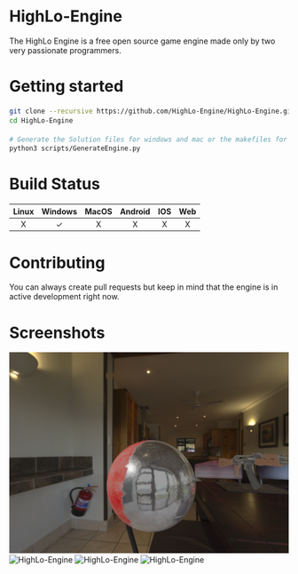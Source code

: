 # HighLo-Engine

The HighLo Engine is a free open source game engine made only by two very passionate programmers.

# Getting started

```sh
git clone --recursive https://github.com/HighLo-Engine/HighLo-Engine.git
cd HighLo-Engine

# Generate the Solution files for windows and mac or the makefiles for linux
python3 scripts/GenerateEngine.py
```

# Build Status

| Linux | Windows | MacOS | Android | IOS | Web |
|:--------:| :-: | :-: | :-: | :-: | :-: |
| X    | ✓ | X | X | X | X |

# Contributing

You can always create pull requests but keep in mind that the engine is in active development right now.

# Screenshots

![HighLo-Engine](/Screenshots/HighLo-Screenshot-1.png?raw=true "HIghLo-Engine-1")
![HighLo-Engine](/Screenshots/HighLo-Screenshot-2.png?raw=true "HIghLo-Engine-2")
![HighLo-Engine](/Screenshots/HighLo-Screenshot-3.png?raw=true "HIghLo-Engine-3")
![HighLo-Engine](/Screenshots/HighLo-Screenshot-4.png?raw=true "HIghLo-Engine-4")
